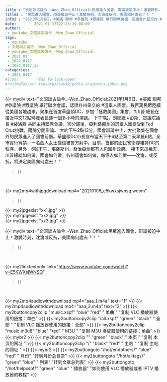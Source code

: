 ```yaml
---
title : "文昭談古論今_-Wen_Zhao_Official:民眾進入國會，辯論被迫中止！激變時刻，沈淪或反抗，美國向何處去？！ "
title2 : "民眾進入國會，辯論被迫中止！激變時刻，沈淪或反抗，美國向何處去？！ "
info2 : "2021年1月6日，#美國 聯邦 #參議院 #眾議院 舉行聯席會議，認證各州呈交的 #選舉人團票。數百萬民眾陸續從美國各地趕來，聚集在首度華盛頓DC，參加「拯救美國」集會，#川普 總統在接近中文12點時發表長達一個多小時的演講。  下午1點，副總統 #彭斯、眾議院議長 #裴洛西 共同主持聯席會議，10分鐘後，亞利桑那州的選舉人團票受到Ted Cruz挑戰，兩院分開辯論。  大約下午2點13分，國會辯論中止，大批聚集在國會外的民眾進入了國會前廳。華盛頓DC市長宣布當天下午6點至第二天早晨6點，全市實行宵禁，一名西人女士據信被警方射中。目前，首都的國民警衛隊維持DC的秩序。另外，6號下午，堪薩斯州、喬治亞州都有人包圍州政府。  接下來這幾天，川普總統如何做，國會如何做，各州議會如何做，每個人如何做——沈淪、或反抗，將決定美國向何處去！ "
date:        2021-01-17T22:25:39-08:00
author:
 - youtube_文昭談古論今_-Wen_Zhao_Official
tags:
 - youtube
 - 文昭談古論今_-Wen_Zhao_Official
 - youtube_文昭談古論今_-Wen_Zhao_Official
 - 2021_01
 - 2021_0117
 - 2021_0117_22
categories:
 - 2021_0117
#icon:        "fas fa-lock-open"
#resImgTeaser: teaserpics/wikipedia.org/emacs-jokes.png
---
```


{{< mydiv text="文昭談古論今_-Wen_Zhao_Official:2021年1月6日，#美國 聯邦 #參議院 #眾議院 舉行聯席會議，認證各州呈交的 #選舉人團票。數百萬民眾陸續從美國各地趕來，聚集在首度華盛頓DC，參加「拯救美國」集會，#川普 總統在接近中文12點時發表長達一個多小時的演講。  下午1點，副總統 #彭斯、眾議院議長 #裴洛西 共同主持聯席會議，10分鐘後，亞利桑那州的選舉人團票受到Ted Cruz挑戰，兩院分開辯論。  大約下午2點13分，國會辯論中止，大批聚集在國會外的民眾進入了國會前廳。華盛頓DC市長宣布當天下午6點至第二天早晨6點，全市實行宵禁，一名西人女士據信被警方射中。目前，首都的國民警衛隊維持DC的秩序。另外，6號下午，堪薩斯州、喬治亞州都有人包圍州政府。  接下來這幾天，川普總統如何做，國會如何做，各州議會如何做，每個人如何做——沈淪、或反抗，將決定美國向何處去！ "
>}}
<br>


{{< my2mp4withjpgdownload mp4="20210106_e5kwxsjwnsq.webm"
>}}

{{< my2jpgexist "xx1.jpg" >}}<br>
{{< my2jpgexist "xx2.jpg" >}}<br>
{{< my2jpgexist "xx3.jpg" >}}<br>



{{< mydiv text="文昭談古論今_-Wen_Zhao_Official:民眾進入國會，辯論被迫中止！激變時刻，沈淪或反抗，美國向何處去？！ "
>}}
<br>

{{< my2linktextonly link="https://www.youtube.com/watch?v=E5KWXsjWNSQ"
>}}


<br>

{{< my2mp4audiowithdownload mp4="aaa_1.m4a"    text="1" >}}
{{< my2mp4audiowithdownload mp4="aaa_2.m4a"    text="2" >}}
{{< my2buttoncopy2clip "music.xspf"        "blue"   "red"    " 单曲 "  "复制 VLC 播放器使用的链接：单曲" >}} {{< my2buttoncopy2clip "/all.xspf"         "green"  "black"  " 全部 "  "复制 VLC 播放器使用的链接：全部" >}} {{< my2buttoncopy2clip "music.m3u8"        "blue"   "red"    " M3U  "    "复制 M3U 播放器使用的链接：单曲" >}} {{< mybr2 >}} {{< my2buttoncopy2clip ""                  "green"  "black"  " 本页 "    "复制 本页的网址 " >}} {{< my2buttoncopy2clip "/"                 "black"  "red"    " 主站 "    "复制 主站的网址 " >}} {{< mybr2 >}} {{< my2buttongoto      "/hot/endothers/"   "blue"   "red"    " 月份"   "转到月份总目录" >}} {{< my2buttongoto      "/hot/alltags/"     "green"  "blue"   " 列表"   "转到文章总列表" >}} {{< my2buttongoto      "/hot/helpxspf/"    "green"  "blue"   " 播放器" "如何使用 VLC 播放器或者 IPTV 播放器的教程" >}} 
